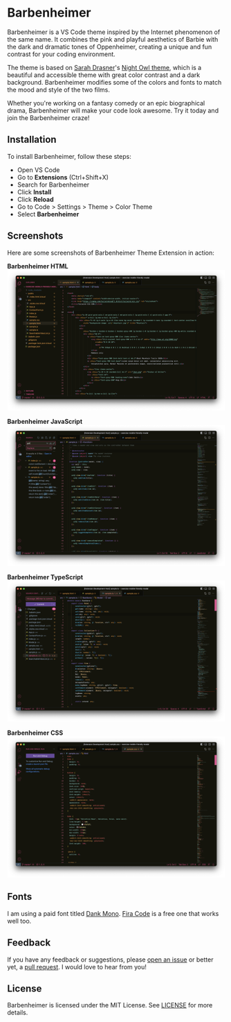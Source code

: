# Barbenheimer

Barbenheimer is a VS Code theme inspired by the Internet phenomenon of the same name. It combines the pink and playful aesthetics of Barbie with the dark and dramatic tones of Oppenheimer, creating a unique and fun contrast for your coding environment.

The theme is based on [Sarah Drasner](https://twitter.com/sarah_edo)'s [Night Owl theme](https://marketplace.visualstudio.com/items?itemName=sdras.night-owl), which is a beautiful and accessible theme with great color contrast and a dark background. Barbenheimer modifies some of the colors and fonts to match the mood and style of the two films.

Whether you're working on a fantasy comedy or an epic biographical drama, Barbenheimer will make your code look awesome. Try it today and join the Barbenheimer craze!

## Installation

To install Barbenheimer, follow these steps:

- Open VS Code
- Go to **Extensions** (Ctrl+Shift+X)
- Search for Barbenheimer
- Click **Install**
- Click **Reload**
- Go to Code > Settings > Theme > Color Theme
- Select **Barbenheimer**

## Screenshots

Here are some screenshots of Barbenheimer Theme Extension in action:

**Barbenheimer HTML**
![Barbenheimer HTML](images/barbenheimer-html.png)

**Barbenheimer JavaScript**
![Barbenheimer JavaScript](images/barbenheimer-js.png)

**Barbenheimer TypeScript**
![Barbenheimer TypeScript](images/barbenheimer-ts.png)

**Barbenheimer CSS**
![Barbenheimer CSS](images/barbenheimer-css.png)

## Fonts

I am using a paid font titled [Dank Mono](https://dank.sh/). [Fira Code](https://github.com/tonsky/FiraCode) is a free one that works well too.

## Feedback

If you have any feedback or suggestions, please [open an issue](https://github.com/jpsanantonio/barbenheimer-vscode-theme/issues) or better yet, a [pull request](https://github.com/jpsanantonio/barbenheimer-vscode-theme/pulls). I would love to hear from you!

## License

Barbenheimer is licensed under the MIT License. See [LICENSE](LICENSE.md) for more details.
